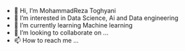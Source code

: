 - 👋 Hi, I’m MohammadReza Toghyani
- 👀 I’m interested in Data Science, Ai and Data engineering
- 🌱 I’m currently learning Machine learning
- 💞️ I’m looking to collaborate on ...
- 📫 How to reach me ...

<!---
MRToghyani/MRToghyani is a ✨ special ✨ repository because its `README.md` (this file) appears on your GitHub profile.
You can click the Preview link to take a look at your changes.
--->
